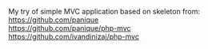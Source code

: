 
My try of simple MVC application based on skeleton from:
https://github.com/panique  
https://github.com/panique/php-mvc  
https://github.com/ivandinizaj/php-mvc

